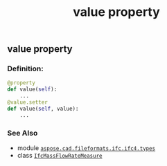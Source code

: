 ﻿---
title: value property
second_title: Aspose.CAD for Python via .NET API References
description: 
type: docs
weight: 30
url: /python-net/aspose.cad.fileformats.ifc.ifc4.types/ifcmassflowratemeasure/value/
is_root: false
---

## value property

### Definition:
```python
@property
def value(self):
    ...
@value.setter
def value(self, value):
    ...
```

### See Also
* module [`aspose.cad.fileformats.ifc.ifc4.types`](../../)
* class [`IfcMassFlowRateMeasure`](/cad/python-net/aspose.cad.fileformats.ifc.ifc4.types/ifcmassflowratemeasure)
